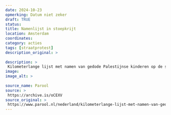 ```yaml
---
date: 2024-10-23
opmerking: Datum niet zeker
draft: TRUE
status: 
title: Namenlijst in stoepkrijt
location: Amsterdam
coordinates: 
category: acties
tags: [straatprotest]
description_original: > 
 
description: > 
 Kilometerlange lijst met namen van gedode Palestijnse kinderen op de stoep gekrijt in Amsterdam-Noord
image: 
image_alt: > 
 
source_name: Parool
source: > 
 https://archive.is/oCEXV
source_original: > 
 https://www.parool.nl/nederland/kilometerlange-lijst-met-namen-van-gedode-palestijnse-kinderen-op-de-stoep-gekrijt-in-amsterdam-noord~b49ec026/
---
```

